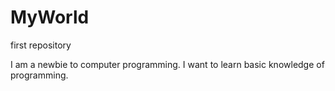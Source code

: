 # MyWorld
first repository

I am a newbie to computer programming.
I want to learn basic knowledge of programming.
